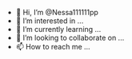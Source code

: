 - 👋 Hi, I’m @Nessa111111pp
- 👀 I’m interested in ...
- 🌱 I’m currently learning ...
- 💞️ I’m looking to collaborate on ...
- 📫 How to reach me ...

<!---
Nessa111111pp/Nessa111111pp is a ✨ special ✨ repository because its `README.md` (this file) appears on your GitHub profile.
You can click the Preview link to take a look at your changes.
--->
